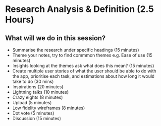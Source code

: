 # Research Analysis & Definition (2.5 Hours)

## What will we do in this session?

- Summarise the research under specific headings (15 minutes)
- Theme your notes, try to find commmon themes e.g. Ease of use (15 minutes)
- Insights looking at the themes ask what does this mean? (15 minutes)
- Create multiple user stories of what the user should be able to do with the app, prioritise each task, and estimations about how long it would take to do (30 mins)
- Inspirations (20 minutes)
- Lightning talks (10 minutes)
- Crazy eights (8 minutes)
- Upload (5 minutes)
- Low fidelity wireframes (8 minutes)
- Dot vote (5 minutes)
- Discussion (15 minutes)
